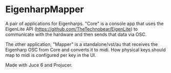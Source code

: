 # EigenharpMapper

 A pair of applications for Eigenharps. "Core" is a console app that uses the EigenLite API (https://github.com/TheTechnobear/EigenLite) to communicate with the hardware and then sends that data via OSC.
 
The other application, "Mapper" is a standalone/vst/au that receives the Eigenharp OSC from Core and converts it to midi. How physical keys should map to midi is configured per key in the UI.

Made with Juce 6 and Projucer.
